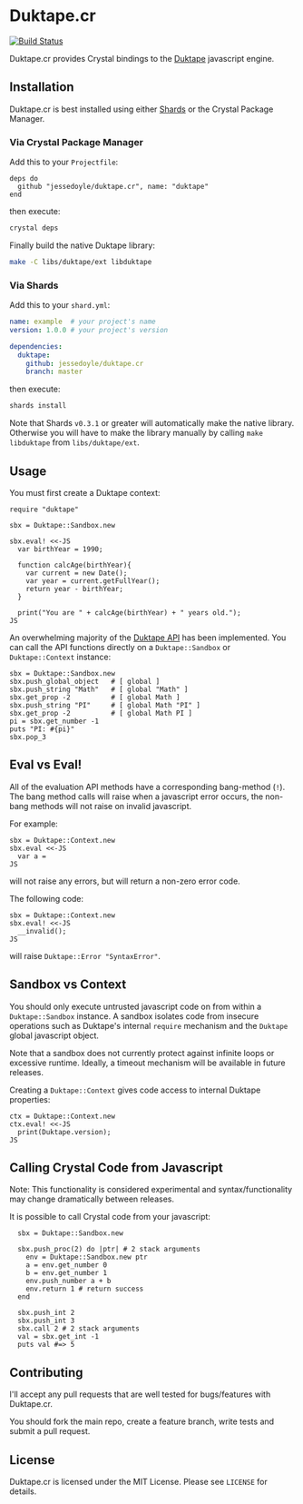 # Duktape.cr

[![Build Status](https://travis-ci.org/jessedoyle/duktape.cr.svg?branch=master)](https://travis-ci.org/jessedoyle/duktape.cr)

Duktape.cr provides Crystal bindings to the [Duktape](https://github.com/svaarala/duktape) javascript engine.

## Installation

Duktape.cr is best installed using either [Shards](https://github.com/ysbaddaden/shards) or the Crystal Package Manager.

### Via Crystal Package Manager

Add this to your `Projectfile`:

```crystal
deps do
  github "jessedoyle/duktape.cr", name: "duktape"
end
```

then execute:

```bash
crystal deps
```

Finally build the native Duktape library:

```bash
make -C libs/duktape/ext libduktape
```

### Via Shards

Add this to your `shard.yml`:

```yaml
name: example  # your project's name
version: 1.0.0 # your project's version

dependencies:
  duktape:
    github: jessedoyle/duktape.cr
    branch: master
```

then execute:

```bash
shards install
```

Note that Shards `v0.3.1` or greater will automatically make the native library. Otherwise you will have to make the library manually by calling `make libduktape` from `libs/duktape/ext`.

## Usage

You must first create a Duktape context:

```crystal
require "duktape"

sbx = Duktape::Sandbox.new

sbx.eval! <<-JS
  var birthYear = 1990;

  function calcAge(birthYear){
    var current = new Date();
    var year = current.getFullYear();
    return year - birthYear;
  }

  print("You are " + calcAge(birthYear) + " years old.");
JS
```

An overwhelming majority of the [Duktape API](http://duktape.org/api.html) has been implemented. You can call the API functions directly on a `Duktape::Sandbox` or `Duktape::Context` instance:

```crystal
sbx = Duktape::Sandbox.new
sbx.push_global_object   # [ global ]
sbx.push_string "Math"   # [ global "Math" ]
sbx.get_prop -2          # [ global Math ]
sbx.push_string "PI"     # [ global Math "PI" ]
sbx.get_prop -2          # [ global Math PI ]
pi = sbx.get_number -1
puts "PI: #{pi}"
sbx.pop_3
```

## Eval vs Eval!

All of the evaluation API methods have a corresponding bang-method (`!`). The bang method calls will raise when a javascript error occurs, the non-bang methods will not raise on invalid javascript.

For example:

```crystal
sbx = Duktape::Context.new
sbx.eval <<-JS
  var a =
JS
```

will not raise any errors, but will return a non-zero error code.

The following code:

```crystal
sbx = Duktape::Context.new
sbx.eval! <<-JS
  __invalid();
JS
```

will raise `Duktape::Error "SyntaxError"`.

## Sandbox vs Context

You should only execute untrusted javascript code on from within a `Duktape::Sandbox` instance. A sandbox isolates code from insecure operations such as Duktape's internal `require` mechanism and the `Duktape` global javascript object.

Note that a sandbox does not currently protect against infinite loops or excessive runtime. Ideally, a timeout mechanism will be available in future releases.

Creating a `Duktape::Context` gives code access to internal Duktape properties:

```crystal
ctx = Duktape::Context.new
ctx.eval! <<-JS
  print(Duktape.version);
JS
```

## Calling Crystal Code from Javascript

Note: This functionality is considered experimental and syntax/functionality may change dramatically between releases.

It is possible to call Crystal code from your javascript:

```crystal
  sbx = Duktape::Sandbox.new

  sbx.push_proc(2) do |ptr| # 2 stack arguments
    env = Duktape::Sandbox.new ptr
    a = env.get_number 0
    b = env.get_number 1
    env.push_number a + b
    env.return 1 # return success
  end

  sbx.push_int 2
  sbx.push_int 3
  sbx.call 2 # 2 stack arguments
  val = sbx.get_int -1
  puts val #=> 5
```

## Contributing

I'll accept any pull requests that are well tested for bugs/features with Duktape.cr.

You should fork the main repo, create a feature branch, write tests and submit a pull request.

## License

Duktape.cr is licensed under the MIT License. Please see `LICENSE` for details.
